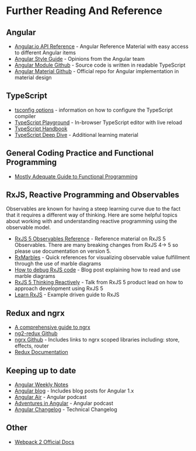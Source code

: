 # Further Reading And Reference

## Angular

* [Angular.io API Reference](https://angular.io/docs/ts/latest/api/) - Angular Reference Material with easy access to different Angular items
* [Angular Style Guide](https://angular.io/styleguide) - Opinions from the Angular team
* [Angular Module Github](https://github.com/angular/angular/tree/master/modules) - Source code is written in readable TypeScript
* [Angular Material Github](https://github.com/angular/material2) - Official repo for Angular implementation in material design

## TypeScript

* [tsconfig options](http://www.typescriptlang.org/docs/handbook/tsconfig-json.html) - information on how to configure the TypeScript compiler
* [TypeScript Playground](https://www.typescriptlang.org/play/) - In-browser TypeScript editor with live reload
* [TypeScript Handbook](https://www.typescriptlang.org/docs/handbook/basic-types.html)
* [TypeScript Deep Dive](http://basarat.gitbooks.io/typescript/) - Additional learning material

## General Coding Practice and Functional Programming

* [Mostly Adequate Guide to Functional Programming](https://github.com/MostlyAdequate/mostly-adequate-guide)

## RxJS, Reactive Programming and Observables

Observables are known for having a steep learning curve due to the fact that it requires a different way of thinking. Here are some helpful topics about working with and understanding reactive programming using the observable model.

* [RxJS 5 Observables Reference](http://reactivex.io/rxjs/class/es6/Observable.js~Observable.html) - Reference material on RxJS 5 Observables. There are many breaking changes from RxJS 4-&gt; 5 so please use documentation on version 5.
* [RxMarbles](http://rxmarbles.com/) - Quick references for visualizing observable value fulfillment through the use of marble diagrams
* [How to debug RxJS code](http://staltz.com/how-to-debug-rxjs-code.html) - Blog post explaining how to read and use marble diagrams
* [RxJS 5 Thinking Reactively](https://www.youtube.com/watch?v=3LKMwkuK0ZE) - Talk from RxJS 5 product lead on how to approach development using RxJS 5
* [Learn RxJS](https://www.learnrxjs.io/) - Example driven guide to RxJS

## Redux and ngrx

* [A comprehensive guide to ngrx](https://gist.github.com/btroncone/a6e4347326749f938510)
* [ng2-redux Github](https://github.com/angular-redux/ng2-redux)
* [ngrx Github](https://github.com/ngrx) - Includes links to ngrx scoped libraries including: store, effects, router
* [Redux Documentation](http://redux.js.org/docs/introduction/)

## Keeping up to date

* [Angular Weekly Notes](http://g.co/ng/weekly-notes)
* [Angular blog](http://angularjs.blogspot.ca/) - Includes blog posts for Angular 1.x
* [Angular Air](https://angularair.com/) - Angular podcast
* [Adventures in Angular](https://devchat.tv/adv-in-angular) - Angular podcast
* [Angular Changelog](https://github.com/angular/angular/blob/master/CHANGELOG.md) - Technical Changelog

## Other

* [Webpack 2 Official Docs](https://webpack.js.org/)

